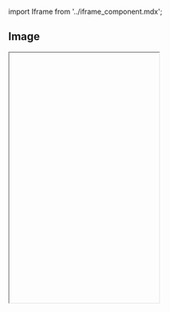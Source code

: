 import Iframe from '../iframe_component.mdx';

## Image

<Iframe id='components-media-container-image--default' height="500"> </Iframe>


